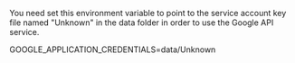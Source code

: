 You need set this environment variable to point to the service account key file named "Unknown" in the data folder in order to use the Google API service.

GOOGLE_APPLICATION_CREDENTIALS=data/Unknown 
